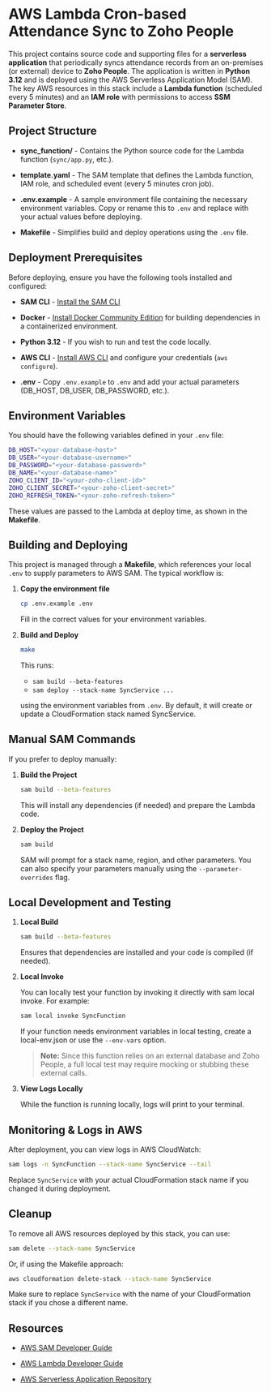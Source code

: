 # AWS Lambda Cron-based Attendance Sync to Zoho People

This project contains source code and supporting files for a **serverless application** that periodically syncs attendance records from an on-premises (or external) device to **Zoho People**. The application is written in **Python 3.12** and is deployed using the AWS Serverless Application Model (SAM). The key AWS resources in this stack include a **Lambda function** (scheduled every 5 minutes) and an **IAM role** with permissions to access **SSM Parameter Store**.

## Project Structure

- **sync_function/** - Contains the Python source code for the Lambda function (`sync/app.py`, etc.).

- **template.yaml** - The SAM template that defines the Lambda function, IAM role, and scheduled event (every 5 minutes cron job).

- **.env.example** - A sample environment file containing the necessary environment variables. Copy or rename this to `.env` and replace with your actual values before deploying.

- **Makefile** - Simplifies build and deploy operations using the `.env` file.

## Deployment Prerequisites

Before deploying, ensure you have the following tools installed and configured:

- **SAM CLI** - [Install the SAM CLI](https://docs.aws.amazon.com/serverless-application-model/latest/developerguide/serverless-sam-cli-install.html)

- **Docker** - [Install Docker Community Edition](https://hub.docker.com/search/?type=edition&offering=community) for building dependencies in a containerized environment.

- **Python 3.12** - If you wish to run and test the code locally.

- **AWS CLI** - [Install AWS CLI](https://aws.amazon.com/cli/) and configure your credentials (`aws configure`).

- **.env** - Copy `.env.example` to `.env` and add your actual parameters (DB_HOST, DB_USER, DB_PASSWORD, etc.).

## Environment Variables

You should have the following variables defined in your `.env` file:

```bash
DB_HOST="<your-database-host>"
DB_USER="<your-database-username>"
DB_PASSWORD="<your-database-password>"
DB_NAME="<your-database-name>"
ZOHO_CLIENT_ID="<your-zoho-client-id>"
ZOHO_CLIENT_SECRET="<your-zoho-client-secret>"
ZOHO_REFRESH_TOKEN="<your-zoho-refresh-token>"
```

These values are passed to the Lambda at deploy time, as shown in the **Makefile**.

## Building and Deploying

This project is managed through a **Makefile**, which references your local `.env` to supply parameters to AWS SAM. The typical workflow is:

1. **Copy the environment file**  

   ```bash
   cp .env.example .env
   ```

   Fill in the correct values for your environment variables.
2. **Build and Deploy**

    ```bash
    make
    ```

    This runs:

    - ```sam build --beta-features```
    - ```sam deploy --stack-name SyncService ...```

    using the environment variables from `.env`. By default, it will create or update a CloudFormation stack named SyncService.

## Manual SAM Commands

If you prefer to deploy manually:
1. **Build the Project**  

   ```bash
   sam build --beta-features
   ```

    This will install any dependencies (if needed) and prepare the Lambda code.
2. **Deploy the Project**

    ```bash
    sam build
    ```

    SAM will prompt for a stack name, region, and other parameters. You can also specify your parameters manually using the `--parameter-overrides` flag.

## Local Development and Testing
1. **Local Build** 

   ```bash
   sam build --beta-features
   ```

   Ensures that dependencies are installed and your code is compiled (if needed).
2. **Local Invoke**

    You can locally test your function by invoking it directly with sam local invoke. For example:
    
    ```bash
    sam local invoke SyncFunction
    ```
    
    If your function needs environment variables in local testing, create a local-env.json or use the `--env-vars` option.
    
    > **Note:** Since this function relies on an external database and Zoho People, a full local test may require mocking or stubbing these external calls.

3. **View Logs Locally**

    While the function is running locally, logs will print to your terminal.

## Monitoring & Logs in AWS
After deployment, you can view logs in AWS CloudWatch:

```bash
sam logs -n SyncFunction --stack-name SyncService --tail
```

Replace `SyncService` with your actual CloudFormation stack name if you changed it during deployment.

## Cleanup
To remove all AWS resources deployed by this stack, you can use:

```bash
sam delete --stack-name SyncService
```
    
Or, if using the Makefile approach:

```bash
aws cloudformation delete-stack --stack-name SyncService
```

Make sure to replace `SyncService` with the name of your CloudFormation stack if you chose a different name.

## Resources

- [AWS SAM Developer Guide](https://docs.aws.amazon.com/serverless-application-model/latest/developerguide/what-is-sam.html)

- [AWS Lambda Developer Guide](https://docs.aws.amazon.com/lambda/latest/dg/welcome.html)

- [AWS Serverless Application Repository](https://aws.amazon.com/serverless/serverlessrepo/)
